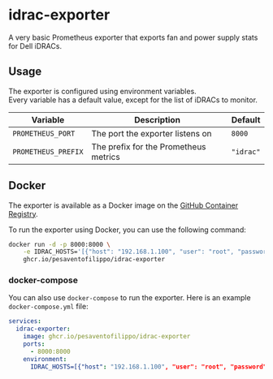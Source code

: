 # idrac-exporter
A very basic Prometheus exporter that exports fan and power supply stats for Dell iDRACs.  

## Usage
The exporter is configured using environment variables.  
Every variable has a default value, except for the list of iDRACs to monitor.

| Variable            | Description                           | Default                |
|---------------------|---------------------------------------|------------------------|
| `PROMETHEUS_PORT`   | The port the exporter listens on      | `8000`                 |
| `PROMETHEUS_PREFIX` | The prefix for the Prometheus metrics | `"idrac"`              |

## Docker
The exporter is available as a Docker image on the [GitHub Container Registry](https://ghcr.io/pesaventofilippo/idrac-exporter).

To run the exporter using Docker, you can use the following command:
```bash
docker run -d -p 8000:8000 \
    -e IDRAC_HOSTS='[{"host": "192.168.1.100", "user": "root", "password": "calvin"}, {"host": "192.168.1.101", "user": "admin", "password": "password123"}]' \
    ghcr.io/pesaventofilippo/idrac-exporter
```

### docker-compose
You can also use `docker-compose` to run the exporter.
Here is an example `docker-compose.yml` file:
```yaml
services:
  idrac-exporter:
    image: ghcr.io/pesaventofilippo/idrac-exporter
    ports:
      - 8000:8000
    environment:
      IDRAC_HOSTS=[{"host": "192.168.1.100", "user": "root", "password": "calvin"}, {"host": "192.168.1.101", "user": "admin", "password": "password123"}]
```
